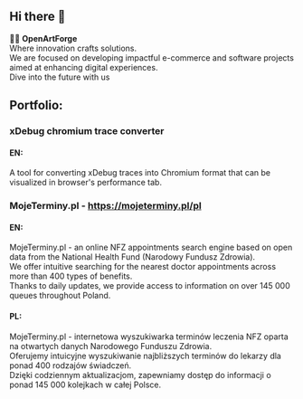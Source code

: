 ## Hi there 👋

🙋‍♀️ **OpenArtForge** \
Where innovation crafts solutions. \
We are focused on developing impactful e-commerce and software projects aimed at enhancing digital experiences. \
Dive into the future with us

## Portfolio:

### xDebug chromium trace converter

#### EN:

A tool for converting xDebug traces into Chromium format that can be visualized in browser's performance tab.

### MojeTerminy.pl - https://mojeterminy.pl/pl

#### EN:
MojeTerminy.pl - an online NFZ appointments search engine based on open data from the National Health Fund (Narodowy Fundusz Zdrowia). \
We offer intuitive searching for the nearest doctor appointments across more than 400 types of benefits. \
Thanks to daily updates, we provide access to information on over 145 000 queues throughout Poland.

#### PL:
MojeTerminy.pl - internetowa wyszukiwarka terminów leczenia NFZ oparta na otwartych danych Narodowego Funduszu Zdrowia. \
Oferujemy intuicyjne wyszukiwanie najbliższych terminów do lekarzy dla ponad 400 rodzajów świadczeń. \
Dzięki codziennym aktualizacjom, zapewniamy dostęp do informacji o ponad 145 000 kolejkach w całej Polsce.

<!--

**Here are some ideas to get you started:**

🙋‍♀️ A short introduction - what is your organization all about?
🌈 Contribution guidelines - how can the community get involved?
👩‍💻 Useful resources - where can the community find your docs? Is there anything else the community should know?
🍿 Fun facts - what does your team eat for breakfast?
🧙 Remember, you can do mighty things with the power of [Markdown](https://docs.github.com/github/writing-on-github/getting-started-with-writing-and-formatting-on-github/basic-writing-and-formatting-syntax)
-->
